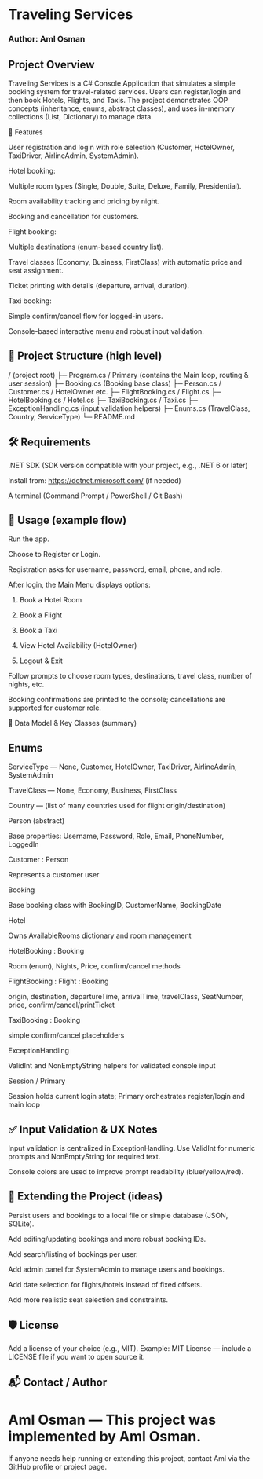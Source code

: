 # Traveling Services

### Author: Aml Osman

## Project Overview

Traveling Services is a C# Console Application that simulates a simple booking system for travel-related services. Users can register/login and then book Hotels, Flights, and Taxis. The project demonstrates OOP concepts (inheritance, enums, abstract classes), and uses in-memory collections (List, Dictionary) to manage data.

🔑 Features

User registration and login with role selection (Customer, HotelOwner, TaxiDriver, AirlineAdmin, SystemAdmin).

Hotel booking:

Multiple room types (Single, Double, Suite, Deluxe, Family, Presidential).

Room availability tracking and pricing by night.

Booking and cancellation for customers.

Flight booking:

Multiple destinations (enum-based country list).

Travel classes (Economy, Business, FirstClass) with automatic price and seat assignment.

Ticket printing with details (departure, arrival, duration).

Taxi booking:

Simple confirm/cancel flow for logged-in users.

Console-based interactive menu and robust input validation.

## 📁 Project Structure (high level)
/ (project root)
├─ Program.cs / Primary (contains the Main loop, routing & user session)
├─ Booking.cs (Booking base class)
├─ Person.cs / Customer.cs / HotelOwner etc.
├─ FlightBooking.cs / Flight.cs
├─ HotelBooking.cs / Hotel.cs
├─ TaxiBooking.cs / Taxi.cs
├─ ExceptionHandling.cs (input validation helpers)
├─ Enums.cs (TravelClass, Country, ServiceType)
└─ README.md



## 🛠️ Requirements

.NET SDK (SDK version compatible with your project, e.g., .NET 6 or later)

Install from: https://dotnet.microsoft.com/
 (if needed)

A terminal (Command Prompt / PowerShell / Git Bash) 

## 🧭 Usage (example flow)

Run the app.

Choose to Register or Login.

Registration asks for username, password, email, phone, and role.

After login, the Main Menu displays options:

1) Book a Hotel Room

2) Book a Flight

3) Book a Taxi

4) View Hotel Availability (HotelOwner)

5) Logout & Exit

Follow prompts to choose room types, destinations, travel class, number of nights, etc.

Booking confirmations are printed to the console; cancellations are supported for customer role.

🔎 Data Model & Key Classes (summary)

## Enums

 ServiceType — None, Customer, HotelOwner, TaxiDriver, AirlineAdmin, SystemAdmin

 TravelClass — None, Economy, Business, FirstClass

Country — (list of many countries used for flight origin/destination)

Person (abstract)

Base properties: Username, Password, Role, Email, PhoneNumber, LoggedIn

Customer : Person

Represents a customer user

Booking

Base booking class with BookingID, CustomerName, BookingDate

Hotel

Owns AvailableRooms dictionary and room management

HotelBooking : Booking

Room (enum), Nights, Price, confirm/cancel methods

FlightBooking : Flight : Booking

origin, destination, departureTime, arrivalTime, travelClass, SeatNumber, price, confirm/cancel/printTicket

TaxiBooking : Booking

simple confirm/cancel placeholders

ExceptionHandling

ValidInt and NonEmptyString helpers for validated console input

Session / Primary

Session holds current login state; Primary orchestrates register/login and main loop

## ✅ Input Validation & UX Notes

Input validation is centralized in ExceptionHandling. Use ValidInt for numeric prompts and NonEmptyString for required text.

Console colors are used to improve prompt readability (blue/yellow/red).

## 🧩 Extending the Project (ideas)

Persist users and bookings to a local file or simple database (JSON, SQLite).

Add editing/updating bookings and more robust booking IDs.

Add search/listing of bookings per user.

Add admin panel for SystemAdmin to manage users and bookings.

Add date selection for flights/hotels instead of fixed offsets.

Add more realistic seat selection and constraints.

## 🛡 License

Add a license of your choice (e.g., MIT). Example:
MIT License — include a LICENSE file if you want to open source it.

## 📬 Contact / Author

# Aml Osman — This project was implemented by Aml Osman.
If anyone needs help running or extending this project, contact Aml via the GitHub profile or project page.
